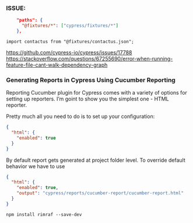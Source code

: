 ### ISSUE:

```json
    "paths": {
      "@fixtures/*": ["cypress/fixtures/*"]
    },
```

`import contactus from "@fixtures/contactus.json";`

https://github.com/cypress-io/cypress/issues/17788
https://stackoverflow.com/questions/67255690/error-when-running-feature-file-cant-walk-dependency-graph

### Generating Reports in Cypress Using Cucumber Reporting

Reporting
Cucumber plugin for Cypress comes with a variety of options for setting up reporters. I’m goint to show you the simplest one - HTML reporter.

Pretty much all you need to do is to set up your configuration:

```json
{
  "html": {
    "enabled": true
  }
}
```
By default report gets generated at project folder level. To override default behavior we have to use

```json
{
  "html": {
    "enabled": true,
    "output": "cypress/reports/cucumber-report/cucumber-report.html"
  }
}
```

`npm install rimraf --save-dev`

